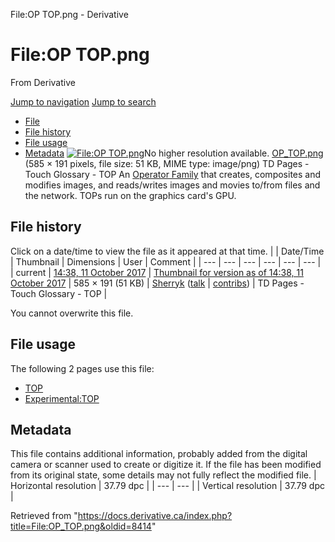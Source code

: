 

File:OP TOP.png - Derivative




# File:OP TOP.png
From Derivative

[Jump to navigation](#mw-head)
[Jump to search](#searchInput)
* [File](#file)
* [File history](#filehistory)
* [File usage](#filelinks)
* [Metadata](#metadata)
[![File:OP TOP.png](https://docs.derivative.ca/images/a/a9/OP_TOP.png?20171011193840)](images/a/a9/OP_TOP.png)No higher resolution available.
[OP\_TOP.png](images/a/a9/OP_TOP.png "OP TOP.png") ‎(585 × 191 pixels, file size: 51 KB, MIME type: image/png)
TD Pages - Touch Glossary - TOP
An [Operator Family](Operator_Family.html "Operator Family") that creates, composites and modifies images, and reads/writes images and movies to/from files and the network. TOPs run on the graphics card's GPU.

## File history
Click on a date/time to view the file as it appeared at that time.
|  | Date/Time | Thumbnail | Dimensions | User | Comment |
| --- | --- | --- | --- | --- | --- |
| current | [14:38, 11 October 2017](images/a/a9/OP_TOP.png) | [Thumbnail for version as of 14:38, 11 October 2017](images/a/a9/OP_TOP.png) | 585 × 191 (51 KB) | [Sherryk](https://docs.derivative.ca/index.php?title=User:Sherryk&action=edit&redlink=1 "User:Sherryk (page does not exist)") ([talk](https://docs.derivative.ca/index.php?title=User_talk:Sherryk&action=edit&redlink=1 "User talk:Sherryk (page does not exist)") | [contribs](https://docs.derivative.ca/Special:Contributions/Sherryk "Special:Contributions/Sherryk")) | TD Pages - Touch Glossary - TOP |

You cannot overwrite this file.
## File usage
The following 2 pages use this file:
* [TOP](TOP.html "TOP")
* [Experimental:TOP](Experimental_TOP.html "Experimental:TOP")
## Metadata
This file contains additional information, probably added from the digital camera or scanner used to create or digitize it.
If the file has been modified from its original state, some details may not fully reflect the modified file.
| Horizontal resolution | 37.79 dpc |
| --- | --- |
| Vertical resolution | 37.79 dpc |

Retrieved from "<https://docs.derivative.ca/index.php?title=File:OP_TOP.png&oldid=8414>"